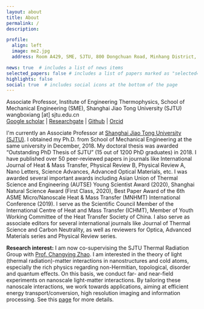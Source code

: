 ```yaml
---
layout: about
title: About
permalink: /
description: 

profile:
  align: left
  image: me2.jpg
  address: Room A429, SME, SJTU, 800 Dongchuan Road, Minhang District, Shanghai, China

news: true  # includes a list of news items
selected_papers: false # includes a list of papers marked as "selected={true}"
highlights: false
social: true  # includes social icons at the bottom of the page
---
```


Associate Professor, Institute of Engineering Thermophysics, School of Mechanical Engineering (SME), Shanghai Jiao Tong University (SJTU)<br>
wangboxiang [at] sjtu.edu.cn<br>
[Google scholar](https://scholar.google.com/citations?user=5KgNBgUAAAAJ) | [Researchgate](https://www.researchgate.net/profile/Boxiang-Wang-2) | [Github](https://github.com/wangboxiang-sjtu) | [Orcid](https://orcid.org/0000-0002-8034-1504) 

I'm currently an Associate Professor at [Shanghai Jiao Tong University (SJTU)](http://www.sjtu.edu.cn/). I obtained my Ph.D. from School of Mechanical Engineering at the same university in December, 2018. My doctoral thesis was awarded “Outstanding PhD Thesis of SJTU” (15 out of 1200 PhD graduates) in 2018. I have published over 50 peer-reviewed papers in journals like International Journal of Heat & Mass Transfer, Physical Review B, Physical Review A, Nano Letters, Science Advances, Advanced Optical Materials, etc. I was awarded several important awards including Asian Union of Thermal Science and Engineering (AUTSE) Young Scientist Award (2020), Shanghai Natural Science Award (First Class, 2020), Best Paper Award of the 6th ASME Micro/Nanoscale Heat & Mass Transfer (MNHMT) International Conference (2019). I serve as the Scientific Council Member of the International Centre of Heat and Mass Transfer (ICHMT), Member of Youth Working Committee of the Heat Transfer Society of China. I also serve as associate editors for several international journals like Journal of Thermal Science and Carbon Neutrality, as well as reviewers for Optica, Advanced Materials series and Physical Review series.


**Research interest:** I am now co-supervising the SJTU Thermal Radiation Group with [Prof. Changying Zhao](https://me.sjtu.edu.cn/teacher_directory1/zhaochangyin.html). I am interested in the theory of light (thermal radiation)-matter interactions in nanostructures and cold atoms, especially the rich physics regarding non-Hermitian, topological, disorder and quantum effects. On this basis, we conduct far- and near-field experiments on nanoscale light-matter interactions. By tailoring these nanoscale interactions, we work towards applications, aiming at efficient energy transport/conversion, high resolution imaging and information processing. See this [page](https://wangboxiang-sjtu.github.io/research/) for more details.


